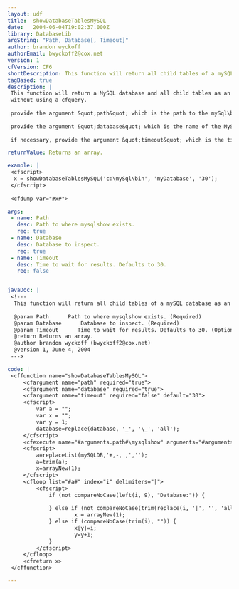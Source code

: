 ```yaml
---
layout: udf
title:  showDatabaseTablesMySQL
date:   2004-06-04T19:02:37.000Z
library: DatabaseLib
argString: "Path, Database[, Timeout]"
author: brandon wyckoff
authorEmail: bwyckoff2@cox.net
version: 1
cfVersion: CF6
shortDescription: This function will return all child tables of a mySQL database as an array.
tagBased: true
description: |
 This function will return a MySQL database and all child tables as an array
 without using a cfquery.
 
 provide the argument &quot;path&quot; which is the path to the mySql\bin directory being used.
 
 provide the argument &quot;database&quot; which is the name of the MySQL database.
 
 if necessary, provide the argument &quot;timeout&quot; which is the timeout in seconds for the request

returnValue: Returns an array.

example: |
 <cfscript>
  x = showDatabaseTablesMySQL('c:\mySql\bin', 'myDatabase', '30');
 </cfscript>
 
 <cfdump var="#x#">

args:
 - name: Path
   desc: Path to where mysqlshow exists.
   req: true
 - name: Database
   desc: Database to inspect.
   req: true
 - name: Timeout
   desc: Time to wait for results. Defaults to 30.
   req: false


javaDoc: |
 <!---
  This function will return all child tables of a mySQL database as an array.
  
  @param Path      Path to where mysqlshow exists. (Required)
  @param Database      Database to inspect. (Required)
  @param Timeout      Time to wait for results. Defaults to 30. (Optional)
  @return Returns an array. 
  @author brandon wyckoff (bwyckoff2@cox.net) 
  @version 1, June 4, 2004 
 --->

code: |
 <cffunction name="showDatabaseTablesMySQL">
     <cfargument name="path" required="true">
     <cfargument name="database" required="true">
     <cfargument name="timeout" required="false" default="30">
     <cfscript>
         var a = "";
         var x = "";
         var y = 1;
         database=replace(database, '_', '\_', 'all');
     </cfscript>
     <cfexecute name="#arguments.path#\mysqlshow" arguments="#arguments.database#" timeout="#arguments.timeout#" variable="mySQLDB"></cfexecute>
     <cfscript>
         a=replaceList(mySQLDB,'+,-, ,','');
         a=trim(a);
         x=arrayNew(1);
     </cfscript>
     <cfloop list="#a#" index="i" delimiters="|">
         <cfscript>
             if (not compareNoCase(left(i, 9), "Database:")) {
                     
             } else if (not compareNoCase(trim(replace(i, '|', '', 'all')),"Tables")) {
                     x = arrayNew(1);
             } else if (compareNoCase(trim(i), "")) {
                     x[y]=i;
                     y=y+1;            
             }
         </cfscript>
     </cfloop>
     <cfreturn x>
 </cffunction>

---
```


